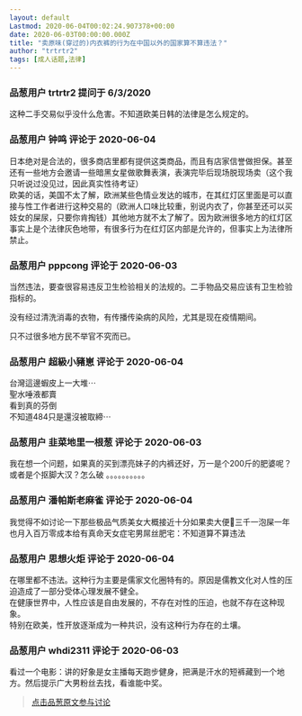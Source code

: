```yaml
---
layout: default
Lastmod: 2020-06-04T00:02:24.907378+00:00
date: 2020-06-03T00:00:00.000Z
title: "卖原味(穿过的)内衣裤的行为在中国以外的国家算不算违法？"
author: "trtrtr2"
tags: [成人话题,法律]
---
```



### 品葱用户 **trtrtr2** 提问于 6/3/2020
    
这种二手交易似乎没什么危害。不知道欧美日韩的法律是怎么规定的。
    
                

### 品葱用户 **钟鸣** 评论于 2020-06-04
        
日本绝对是合法的，很多商店里都有提供这类商品，而且有店家信誉做担保。甚至还有一些地方会邀请一些暗黑女星做歌舞表演，表演完毕后现场脱现场卖（这个我只听说过没见过，因此真实性待考证）  
欧美的话，美国不太了解，欧洲某些色情业发达的城市，在其红灯区里面是可以直接与性工作者进行这种交易的（欧洲人口味比较重，别说内衣了，你甚至还可以买妓女的屎尿，只要你肯掏钱）其他地方就不太了解了。因为欧洲很多地方的红灯区事实上是个法律灰色地带，有很多行为在红灯区内部是允许的，但事实上为法律所禁止。
        
                

### 品葱用户 **pppcong** 评论于 2020-06-03
        
当然违法，要查很容易违反卫生检验相关的法规的。二手物品交易应该有卫生检验指标的。  
  
没有经过清洗消毒的衣物，有传播传染病的风险，尤其是现在疫情期间。  
  
只不过很多地方民不举官不究而已。
        
                

### 品葱用户 **超級小豬崽** 评论于 2020-06-04
        
台灣這邊蝦皮上一大堆⋯  
聖水唾液都賣  
看到真的芬倒  
不知道484只是還沒被取締⋯
        
                

### 品葱用户 **韭菜地里一根葱** 评论于 2020-06-03
        
我在想一个问题，如果真的买到漂亮妹子的内裤还好，万一是个200斤的肥婆呢？或者是个抠脚大汉？怎么破 。。。。。。。。。。
        
                

### 品葱用户 **潘帕斯老麻雀** 评论于 2020-06-04
        
我觉得不如讨论一下那些极品气质美女大概接近十分如果卖大便💩三千一泡屎一年也月入百万零成本给有真命天女症宅男屌丝肥宅：不知道算不算违法
        
                

### 品葱用户 **思想火炬** 评论于 2020-06-04
        
在哪里都不违法。这种行为主要是儒家文化圈特有的。原因是儒教文化对人性的压迫造成了一部分受体心理发展不健全。  
在健康世界中，人性应该是自由发展的，不存在对性的压迫，也就不存在这种现象。  
特别在欧美，性开放逐渐成为一种共识，没有这种行为存在的土壤。
        
                

### 品葱用户 **whdi2311** 评论于 2020-06-03
        
看过一个电影：讲的好象是女主播每天跑步健身，把满是汗水的短裤藏到一个地方。然后提示广大男粉丝去找，看谁能中奖。
        
                





> [点击品葱原文参与讨论](https://pincong.rocks/question/26666)

